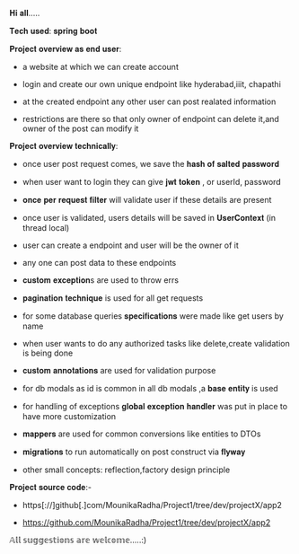 𝐇𝐢 𝐚𝐥𝐥.....

𝐓𝐞𝐜𝐡 𝐮𝐬𝐞𝐝: 𝐬𝐩𝐫𝐢𝐧𝐠 𝐛𝐨𝐨𝐭

𝐏𝐫𝐨𝐣𝐞𝐜𝐭 𝐨𝐯𝐞𝐫𝐯𝐢𝐞𝐰 𝐚𝐬 𝐞𝐧𝐝 𝐮𝐬𝐞𝐫:

- a website at which we can create account

- login and create our own unique endpoint like hyderabad,iiit, chapathi

- at the created endpoint any other user can post realated information

- restrictions are there so that only owner of endpoint can delete it,and owner of  the post can modify it

𝐏𝐫𝐨𝐣𝐞𝐜𝐭 𝐨𝐯𝐞𝐫𝐯𝐢𝐞𝐰 𝐭𝐞𝐜𝐡𝐧𝐢𝐜𝐚𝐥𝐥𝐲:

- once user post request comes, we save the 𝐡𝐚𝐬𝐡 𝐨𝐟 𝐬𝐚𝐥𝐭𝐞𝐝 𝐩𝐚𝐬𝐬𝐰𝐨𝐫𝐝

- when user want to login they can give 𝐣𝐰𝐭 𝐭𝐨𝐤𝐞𝐧 , or userId, password

- 𝐨𝐧𝐜𝐞 𝐩𝐞𝐫 𝐫𝐞𝐪𝐮𝐞𝐬𝐭 𝐟𝐢𝐥𝐭𝐞𝐫 will validate user if these details are present

- once user is validated, users details will be saved in 𝐔𝐬𝐞𝐫𝐂𝐨𝐧𝐭𝐞𝐱𝐭 (in thread local)

- user can create a endpoint and user will be the owner of it

- any one can post data to these endpoints

- 𝐜𝐮𝐬𝐭𝐨𝐦 𝐞𝐱𝐜𝐞𝐩𝐭𝐢𝐨𝐧s are used to throw errs

- 𝐩𝐚𝐠𝐢𝐧𝐚𝐭𝐢𝐨𝐧 𝐭𝐞𝐜𝐡𝐧𝐢𝐪𝐮𝐞 is used for all get requests

- for some database queries  𝐬𝐩𝐞𝐜𝐢𝐟𝐢𝐜𝐚𝐭𝐢𝐨𝐧𝐬 were made like get users by name

- when user wants to do any authorized tasks like delete,create validation is being done

- 𝐜𝐮𝐬𝐭𝐨𝐦 𝐚𝐧𝐧𝐨𝐭𝐚𝐭𝐢𝐨𝐧𝐬  are used for validation purpose

- for db modals as id is common in all db modals ,a 𝐛𝐚𝐬𝐞 𝐞𝐧𝐭𝐢𝐭𝐲 is used

- for handling of exceptions 𝐠𝐥𝐨𝐛𝐚𝐥 𝐞𝐱𝐜𝐞𝐩𝐭𝐢𝐨𝐧 𝐡𝐚𝐧𝐝𝐥𝐞𝐫 was put in place to have more customization

- 𝐦𝐚𝐩𝐩𝐞𝐫𝐬 are used for common conversions like entities to DTOs

- 𝐦𝐢𝐠𝐫𝐚𝐭𝐢𝐨𝐧𝐬  to run automatically on post construct via 𝐟𝐥𝐲𝐰𝐚𝐲

- other small concepts: reflection,factory design principle

𝐏𝐫𝐨𝐣𝐞𝐜𝐭 𝐬𝐨𝐮𝐫𝐜𝐞 𝐜𝐨𝐝𝐞:-

- https[://]github[.]com/MounikaRadha/Project1/tree/dev/projectX/app2

- https://github.com/MounikaRadha/Project1/tree/dev/projectX/app2



𝔸𝕝𝕝 𝕤𝕦𝕘𝕘𝕖𝕤𝕥𝕚𝕠𝕟𝕤 𝕒𝕣𝕖 𝕨𝕖𝕝𝕔𝕠𝕞𝕖.....:)